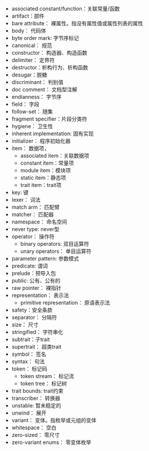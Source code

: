 
- associated constant/function：关联常量/函数
- artifact：部件
- bare attribute： 裸属性。指没有属性值或属性列表的属性
- body： 代码体
- byte order mark: 字节序标记
- canonical： 规范
- constructor： 构造器、构造函数
- delimiter： 定界符
- destructor：析构行为、析构函数
- desugar：脱糖
- discriminant： 判别值
- doc comment： 文档型注解
- endianness： 字节序
- field： 字段
- follow-set： 随集
- fragment specifier：片段分类符
- hygiene： 卫生性
- inherent implementation: 固有实现
- initializer： 程序初始化器
- item： 数据项，
  - associated item：关联数据项
  - constant item：常量项
  - module item：模块项
  - static item：静态项
  - trait item：trait项
- key: 键
- lexer： 词法
- match arm： 匹配臂
- matcher： 匹配器
- namespace： 命名空间
- never type: never型
- operator： 操作符
  - binary operators: 双目运算符
  - unary operators： 单目运算符
- parameter pattern: 参数模式
- predicate: 谓词
- prelude：预导入包
- public: 公有、公有的
- raw pointer： 裸指针
- representation： 表示法
  - primitive representation： 原语表示法
- safety：安全条款
- separator： 分隔符
- size： 尺寸
- stringified： 字符串化
- subtrait：子trait
- supertrait： 超类trait
- symbol： 签名
- syntax： 句法
- token： 标记码
  - token stream： 标记流
  - token tree： 标记树
- trait bounds: trait约束
- transcriber： 转换器
- unstable: 暂未稳定的
- unwind： 展开
- variant： 变体。指枚举或元组的变体
- whitespace： 空白
- zero-sized： 零尺寸
- zero-variant enums： 零变体枚举


